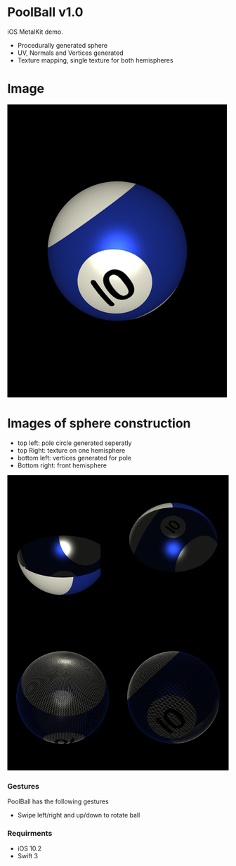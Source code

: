 # PoolBall v1.0

iOS MetalKit demo.

  - Procedurally generated sphere
  - UV, Normals and Vertices generated
  - Texture mapping, single texture for both hemispheres

# Image

![alt text](poolball.png)

# Images of sphere construction
* top left: pole circle generated seperatly
* top Right: texture on one hemisphere
* bottom left: vertices generated for pole
* Bottom right: front hemisphere

![alt text](poolball2.png)


### Gestures
PoolBall has the following gestures
* Swipe left/right and up/down to rotate ball

### Requirments
* iOS 10.2
* Swift 3
